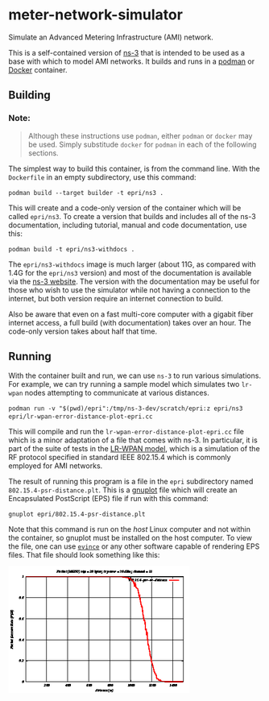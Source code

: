 # meter-network-simulator

Simulate an Advanced Metering Infrastructure (AMI) network.

This is a self-contained version of [ns-3](https://www.nsnam.org/) that is intended to be used as a base with which to model AMI networks.  It builds and runs in a [podman](https://podman.io) or [Docker](https://www.docker.com) container.

## Building
### Note:
> Although these instructions use `podman`, either `podman` or `docker` may be used.  Simply substitude `docker` for `podman` in each of the following sections.

The simplest way to build this container, is from the command line.  With the `Dockerfile` in an empty subdirectory, use this command:

```
podman build --target builder -t epri/ns3 .
```

This will create and a code-only version of the container which will be called `epri/ns3`.  To create a version that builds and includes all of the ns-3 documentation, including tutorial, manual and code documentation, use this:

```
podman build -t epri/ns3-withdocs .
```

The `epri/ns3-withdocs` image is much larger (about 11G, as compared with 1.4G for the `epri/ns3` version) and most of the documentation is available via the [ns-3 website](https://www.nsnam.org/documentaion).  The version with the documentation may be useful for those who wish to use the simulator while not having a connection to the internet, but both version require an internet connection to build.

Also be aware that even on a fast multi-core computer with a gigabit fiber internet access, a full build (with documentation) takes over an hour.  The code-only version takes about half that time.

## Running
With the container built and run, we can use `ns-3` to run various simulations.  For example, we can try running a sample model which simulates two `lr-wpan` nodes attempting to communicate at various distances.

```
podman run -v "$(pwd)/epri":/tmp/ns-3-dev/scratch/epri:z epri/ns3 epri/lr-wpan-error-distance-plot-epri.cc
```

This will compile and run the `lr-wpan-error-distance-plot-epri.cc` file which is a minor adaptation of a file that comes with ns-3.  In particular, it is part of the suite of tests in the [LR-WPAN model](https://www.nsnam.org/docs/release/3.37/models/html/lr-wpan.html), which is a simulation of the RF protocol specified in standard IEEE 802.15.4 which is commonly employed for AMI networks.

The result of running this program is a file in the `epri` subdirectory named `802.15.4-psr-distance.plt`.  This is a [gnuplot](http://www.gnuplot.info/) file which will create an Encapsulated PostScript (EPS) file if run with this command:

```
gnuplot epri/802.15.4-psr-distance.plt
```

Note that this command is run on the *host* Linux computer and not within the container, so gnuplot must be installed on the host computer.  To view the file, one can use [`evince`](https://wiki.gnome.org/Apps/Evince) or any other software capable of rendering EPS files.  That file should look something like this:

![gnuplot output](/images/802.15.4-psr-distance.png?raw=true "Sample graphical output")

